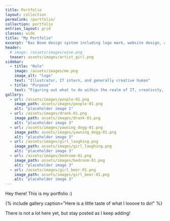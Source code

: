 ```yaml
---
title: Portfolio
layout: collection
permalink: /portfolio/
collection: portfolio
entries_layout: grid
classes: wide
title: "My Portfolio"
excerpt: "Baz Boom design system including logo mark, website design, and branding applications."
header:
  # image: /assets/images/wine.png
  teaser: assets/images/artist_girl.png
sidebar:
  - title: "Role"
    image: /assets/images/me.png
    image_alt: "logo"
    text: "Illustrator, IT intern, and generally creative human"
  - title: "Purpose"
    text: "Figuring out what to do within the realm of IT, creativity, and people."
gallery:
  - url: /assets/images/people-01.png
    image_path: assets/images/people-01.png
    alt: "placeholder image 1"
  - url: /assets/images/drank-01.png
    image_path: assets/images/drank-01.png
    alt: "placeholder image 3"
  - url: /assets/images/yawning_dogg-01.png
    image_path: assets/images/yawning_dogg-01.png
    alt: "placeholder image 3"
  - url: /assets/images/girl_laughing.png
    image_path: assets/images/girl_laughing.png
    alt: "placeholder image 3"
  - url: /assets/images/bedroom-01.png
    image_path: assets/images/bedroom-01.png
    alt: "placeholder image 3"
  - url: /assets/images/girl_beer-01.png
    image_path: assets/images/girl_beer-01.png
    alt: "placeholder image 3"
---
```


Hey there! This is my portfolio :) 

{% include gallery caption="Here is a little taste of what I looove to do!" %}

There is not a lot here yet, but stay posted as I keep adding!